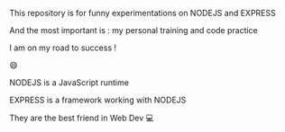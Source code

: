 This repository is for funny experimentations on NODEJS and EXPRESS




And the most important is : my personal training and code practice

I am on my road to success !

😄

NODEJS is a JavaScript runtime


EXPRESS is a framework working with NODEJS


They are the best friend in Web Dev 💻